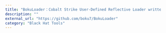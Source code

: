 ```yaml
---
title: "BokuLoader：Cobalt Strike User-Defined Reflective Loader written in Assembly & C for advanced evasion capabilities"
description: ""
external_url: "https://github.com/boku7/BokuLoader"
category: "Black Hat Tools"
---
```

